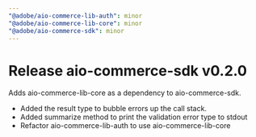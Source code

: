 ```yaml
---
"@adobe/aio-commerce-lib-auth": minor
"@adobe/aio-commerce-lib-core": minor
"@adobe/aio-commerce-sdk": minor
---
```


# Release aio-commerce-sdk v0.2.0

Adds aio-commerce-lib-core as a dependency to aio-commerce-sdk.

- Added the result type to bubble errors up the call stack.
- Added summarize method to print the validation error type to stdout
- Refactor aio-commerce-lib-auth to use aio-commerce-lib-core
